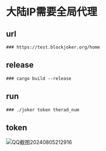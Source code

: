# 大陆IP需要全局代理

## url
```### https://test.blockjoker.org/home```

## release
```### cargo build --release```

## run
```### ./joker token therad_num```

## token
![QQ截图20240805212916](https://github.com/user-attachments/assets/2ec6a991-75a7-4612-ba4d-4c5d80391de7)
